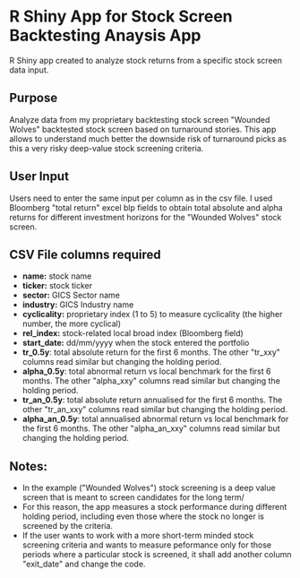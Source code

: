 # R Shiny App for Stock Screen Backtesting Anaysis App
R Shiny app created to analyze stock returns from a specific stock screen data input. 

## Purpose
Analyze data from my proprietary backtesting stock screen "Wounded Wolves" backtested stock screen based on turnaround stories. 
This app allows to understand much better the downside risk of turnaround picks as this a very risky deep-value stock screening criteria.

## User Input
Users need to enter the same input per column as in the csv file. I used Bloomberg "total return" excel blp fields to obtain total absolute and alpha returns for different investment horizons for the "Wounded Wolves" stock screen.

## CSV File columns required
- **name:** stock name
- **ticker:** stock ticker
- **sector:** GICS Sector name
- **industry:** GICS Industry name
- **cyclicality:** proprietary index (1 to 5) to measure cyclicality (the higher number, the more cyclical)
- **rel_index:** stock-related local broad index (Bloomberg field)
- **start_date:** dd/mm/yyyy when the stock entered the portfolio
- **tr_0.5y**: total absolute return for the first 6 months. The other "tr_xxy" columns read similar but changing the holding period.
- **alpha_0.5y**: total abnormal return vs local benchmark for the first 6 months. The other "alpha_xxy" columns read similar but changing the holding period.
- **tr_an_0.5y**: total absolute return annualised for the first 6 months. The other "tr_an_xxy" columns read similar but changing the holding period.
- **alpha_an_0.5y**: total annualised abnormal return vs local benchmark for the first 6 months. The other "alpha_an_xxy" columns read similar but changing the holding period.

## Notes:
- In the example ("Wounded Wolves") stock screening is a deep value screen that is meant to screen candidates for the long term/
- For this reason, the app measures a stock performance during different holding period, including even those where the stock no longer is screened by the criteria. 
- If the user wants to work with a more short-term minded stock screening criteria and wants to measure peformance only for those periods where a particular stock is screened, it shall add another column "exit_date" and change the code.



